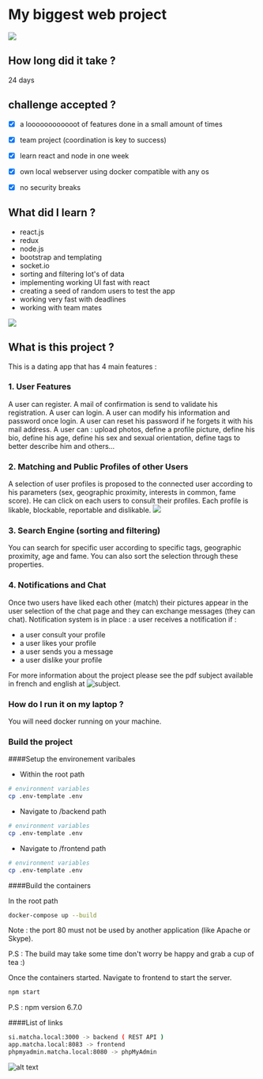 # My biggest web project
![](insta1.gif)
## How long did it take ?
24 days

## challenge accepted ?
- [x] a loooooooooooot of features done in a small amount of times
- [x] team project (coordination is key to success)
- [x] learn react and node in one week
- [x] own local webserver using docker compatible with any os
- [x] no security breaks


## What did I learn ?
  * react.js
  * redux
  * node.js
  * bootstrap and templating
  * socket.io
  * sorting and filtering lot's of data
  * implementing working UI fast with react
  * creating a seed of random users to test the app
  * working very fast with deadlines
  * working with team mates


![](insta2.gif)

## What is this project ?
This is a dating app that has 4 main features :
### 1. User Features
A user can register. A mail of confirmation is send to validate his registration. A user can login. A user can modify his information and password once login. A user can reset his password if he forgets it with his mail address. A user can : upload photos, define a profile picture, define his bio, define his age, define his sex and sexual orientation, define tags to better describe him and others...
### 2. Matching and Public Profiles of other Users
A selection of user profiles is proposed to the connected user according to his parameters (sex, geographic proximity, interests in common, fame score). He can click on each users to consult their profiles. Each profile is likable, blockable, reportable and dislikable.
![](insta3.gif)
### 3. Search Engine (sorting and filtering)
You can search for specific user according to specific tags, geographic proximity, age and fame. You can also sort the selection through these properties.
### 4. Notifications and Chat
Once two users have liked each other (match) their pictures appear in the user selection of the chat page and they can exchange messages (they can chat).
Notification system is in place : a user receives a notification if : 
  * a user consult your profile
  * a user likes your profile
  * a user sends you a message
  * a user dislike your profile

For more information about the project please see the pdf subject available in french and english at ![subject](https://github.com/nepriel/site-de-rencontre/tree/master/subject "subject").

### How do I run it on my laptop ?
You will need docker running on your machine.
### Build the project


####Setup the environement varibales

- Within the root path 

```bash
# environment variables
cp .env-template .env
```

- Navigate to /backend path 

```bash
# environment variables
cp .env-template .env
```

- Navigate to /frontend path 

```bash
# environment variables
cp .env-template .env
```

####Build the containers

In the root path

```bash
docker-compose up --build
```

Note : the port 80 must not be used by another application (like Apache or Skype).

P.S : The build may take some time don't worry be happy and grab a cup of tea :)

Once the containers started.
Navigate to frontend to start the server.

```bash
npm start
```
P.S : npm version 6.7.0


####List of links

```bash
si.matcha.local:3000 -> backend ( REST API )
app.matcha.local:8083 -> frontend
phpmyadmin.matcha.local:8080 -> phpMyAdmin
```

![alt text](https://github.com/nepriel/instagram-42/blob/master/hello.PNG "result of evaluation of project")

